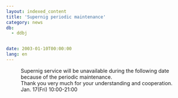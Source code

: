 ```yaml
---
layout: indexed_content
title: 'Supernig periodic maintenance'
category: news
db:
  - ddbj


date: 2003-01-10T00:00:00
lang: en
---
```


<dd>Supernig service will be unavailable during the following date because of the periodic maintenance.<br>Thank you very much for your understanding and cooperation.<br>
<dd>Jan. 17(Fri) 10:00-21:00</dd>
</dd>
